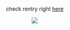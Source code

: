 <div align="center">

check rentry right [here](https://rentry.co/needyourbIood)




<img src="https://files.catbox.moe/ka4cc3.png"/>
